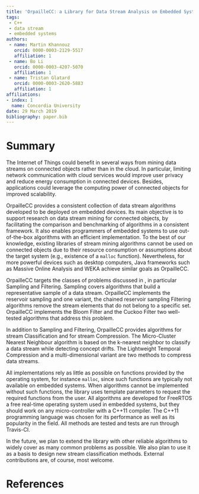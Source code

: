 ```yaml
---
title: 'OrpailleCC: a Library for Data Stream Analysis on Embedded Systems'
tags:
 - C++
 - data stream
 - embedded systems
authors:
 - name: Martin Khannouz
   orcid: 0000-0003-2129-5517
   affiliation: 1
 - name: Bo Li
   orcid: 0000-0003-4207-5070 
   affiliation: 1
 - name: Tristan Glatard
   orcid: 0000-0003-2620-5883
   affiliation: 1
affiliations:
- index: 1
  name: Concordia University
date: 29 March 2019
bibliography: paper.bib
---
```


# Summary

The Internet of Things could benefit in several ways from mining data 
streams on connected objects rather than in the cloud. In particular, 
limiting network communication with cloud services would improve user 
privacy and reduce energy consumption in connected devices. Besides, 
applications could leverage the computing power of connected objects 
for improved scalability.

OrpailleCC provides a consistent collection of data stream algorithms 
developed to be deployed on embedded devices.  Its main objective is to
support research on data stream mining for connected objects,
by facilitating the comparison and benchmarking of algorithms in a 
consistent framework. It also enables programmers of embedded systems to use 
out-of-the-box algorithms with an efficient implementation.
To the best of our knowledge, existing libraries of stream mining
algorithms cannot be used on connected objects due to their resource consumption or
assumptions about the target system (e.g., existence of a `malloc` function).
Nevertheless, for more powerful devices such as desktop computers, Java
frameworks such as Massive Online Analysis and WEKA achieve
similar goals as OrpailleCC.

OrpailleCC targets the classes of problems discussed in ,
 in particular Sampling and 
Filtering. Sampling covers algorithms that 
build a representative sample of a
data stream. OrpailleCC implements the reservoir
sampling  and one variant, the chained reservoir
sampling  Filtering algorithms
remove the stream elements that do not belong to a specific set.
OrpailleCC implements the Bloom Filter  and the Cuckoo
Filter  two well-tested algorithms that address this
problem.

In addition to Sampling and Filtering, OrpailleCC
provides algorithms for stream Classification and for stream Compression. The 
Micro-Cluster Nearest Neighbour algorithm  is based on the 
k-nearest neighbor to classify a data stream while detecting concept 
drifts. The Lightweight Temporal Compression  and a 
multi-dimensional variant  are two methods to compress data 
streams.

All implementations rely as little as possible on functions provided by the 
operating system, for instance `malloc`, since such functions are typically
not available on embedded systems. When algorithms cannot be
implemented without such functions, the library uses template parameters to 
request the required functions from the user.  All algorithms are 
developed for FreeRTOS  a free real-time operating 
system used in embedded systems, but they should work on any 
micro-controller with a C++11 compiler. The C++11 programming language 
was chosen for its performance as well as its popularity in the 
field. All methods are tested and tests are run through Travis-CI.

In the future, we plan to extend the library with other reliable 
algorithms to widely cover as many common problems as possible. We also plan to 
use it as a basis to design new stream classification methods.
External contributions are, of course, most welcome.

# References
